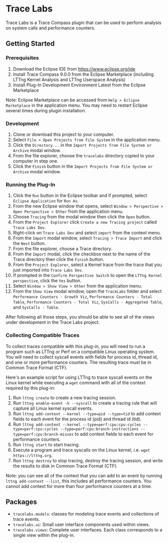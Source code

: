 # Trace Labs

Trace Labs is a Trace Compass plugin that can be used to perform analysis on system calls and performance counters.

## Getting Started

### Prerequisites

1. Download the Eclipse IDE from https://www.eclipse.org/ide
2. Install Trace Compass 9.0.0 from the Eclipse Marketplace (including LTTng Kernel Analysis and LTTng Userspace Analysis)
3. Install Plug-In Development Environment Latest from the Eclipse Marketplace

Note: Eclipse Marketplace can be accessed from `Help > Eclipse Marketplace` in the application menu. You may need to restart Eclipse several times during plugin installation.

### Development

1. Clone or download this project to your computer.
2. Select `File > Open Projects from File System` in the application menu.
3. Click the `Directory...` in the `Import Projects from File System or Archive` modal window.
4. From the file explorer, choose the `tracelabs` directory copied to your computer in step one.
5. Click the `Finish` button in the `Import Projects from File System or Archive` modal window.

### Running the Plug-In

1. Click the `Run` button in the Eclipse toolbar and if prompted, select `Eclipse Application` for `Run As`.
2. From the new Eclipse window that opens, select `Window > Perspective > Open Perspective > Other` from the application menu.
3. Choose `Tracing` from the modal window then click the `Open` button.
4. From the `Project Explorer` click `Create a new Tracing project` called `Trace Labs Dev`.
5. Right-click on `Trace Labs Dev` and select `import` from the context menu.
6. From the `Import` modal window, select `Tracing > Trace Import` and click the `Next` button.
7. From the file explorer, choose a Trace directory.
8. From the `Import` modal, click the checkbox next to the name of the Trace directory then click the `Finish` button.
9. From the `Project Explorer`, select a Kernel trace from the trace that you just imported into `Trace Labs Dev`.
10. If prompted in the `Confirm Perspective Switch` to open the `LTTng Kernel perspective`, click the `Yes` button.
11. Select `Window > Show View > Other` from the application menu.
12. From the `Show View` modal window, open the `TraceLabs` folder and select `Performance Counters - Growth Viz`, `Performance Counters - Total Table`, `Performance Counters - Total Viz`, `SysCalls - Aggregated Table`, and `SysCalls - Table`.

After following all those steps, you should be able to see all of the views under development in the Trace Labs project.

### Collecting Compatible Traces

To collect traces compatible with this plug-in, you will need to run a program such as LTTng or Perf on a compatible Linux operating system. You will need to collect syscall events with fields for process id, thread id, and one or more performance counters. The resulting trace must be in Common Trace Format (CTF).

Here's an example script for using LTTng to trace syscall events on the Linux kernel while executing a `wget` command with all of the context required by this plug-in:

1. Run `lttng create` to create a new tracing session.
2. Run `lttng enable-event -k --syscall` to create a tracing rule that will capture all Linux kernel syscall events.
3. Run `lttng add-context --kernel --type=pid --type=tid` to add context fields to each event for the process id (pid) and thread id (tid).
4. Run `lttng add-context --kernel --type=perf:cpu:cpu-cycles --type=perf:cpu:cycles --type=perf:cpu:branch-instructions --type=perf:cpu:branch-misses` to add context fields to each event for performance counters.
5. Run `lttng start` to start tracing.
6. Execute a program and trace syscalls on the Linux kernel, i.e. `wget https://lttng.org`.
7. Run `lttng destroy` to stop tracing, destroy the tracing session, and write the results to disk in Common Trace Format (CTF).

Note: you can see all of the context that you can add to an event by running `lttng add-context --list`, this includes all performance counters. You cannot add context for more than four performance counters at a time.

## Packages

- `tracelabs.models`: classes for modeling trace events and collections of trace events.
- `tracelabs.ui`: Small user interface components used within views.
- `tracelabs.views`: Complete user interfaces. Each class corresponds to a single view within the plug-in.
